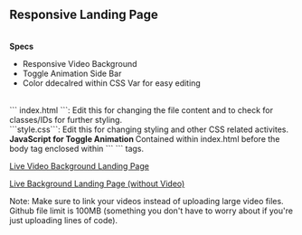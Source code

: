 <h2> Responsive Landing Page </h2> <br>
<strong> Specs </strong> <br> 
<ul> 
  <li> Responsive Video Background </li>
  <li> Toggle Animation Side Bar </li>
  <li> Color ddecalred within CSS Var for easy editing </li>
</ul> <br>
``` index.html ```:  Edit this for changing the file content and to check for classes/IDs for further styling. <br>
```style.css```: Edit this for changing styling and other CSS related activites. <br>
<b> JavaScript for Toggle Animation </b>  Contained within index.html before the body tag enclosed within ``` <script></script> ``` tags. <br>

<a href="http://travelbees-com.stackstaging.com/"> Live Video Background Landing Page </a> <br>

<a href="https://akshayubc.github.io/responsive-landing-page/"> Live Background Landing Page (without Video)</a> <br>

Note: Make sure to link your videos instead of uploading large video files. Github file limit is 100MB (something you don't have to worry about if you're just uploading lines of code). 
